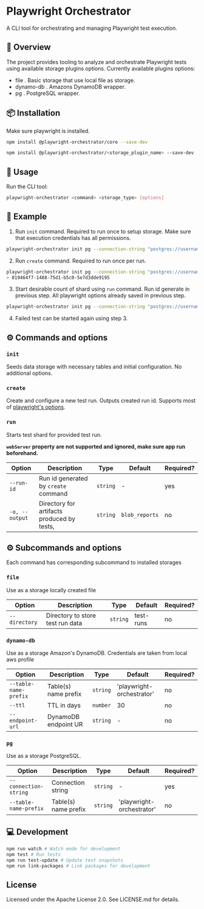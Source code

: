 # Playwright Orchestrator

A CLI tool for orchestrating and managing Playwright test execution.

## 🎯 Overview

The project provides tooling to analyze and orchestrate Playwright tests using available storage plugins options. Currently available plugins options:

- file . Basic storage that use local file as storage.
- dynamo-db . Amazons DynamoDB wrapper.
- pg . PostgreSQL wrapper.

## 📦 Installation

Make sure playwright is installed.

```bash
npm install @playwright-orchestrator/core --save-dev

npm install @playwright-orchestrator/<storage_plugin_name> --save-dev
```

## 🚀 Usage

Run the CLI tool:

```bash
playwright-orchestrator <command> <storage_type> [options]
```

## 📝 Example

1. Run `init` command. Required to run once to setup storage. Make sure that execution credentials has all permissions.

```bash
playwright-orchestrator init pg --connection-string "postgres://username:password@localhost:5432/postgres"
```

2. Run `create` command. Required to run once per run.

```bash
playwright-orchestrator init pg --connection-string "postgres://username:password@localhost:5432/postgres" --workers 2
> 019464f7-1488-75d1-b5c0-5e7d3dde9195
```

3. Start desirable count of shard using `run` command. Run id generate in previous step. All playwright options already saved in previous step.

```bash
playwright-orchestrator init pg --connection-string "postgres://username:password@localhost:5432/postgres" --run-id 019464f7-1488-75d1-b5c0-5e7d3dde9195
```

4. Failed test can be started again using step 3.

## ⚙️ Commands and options

### `init`

Seeds data storage with necessary tables and initial configuration.
No additional options.

### `create`

Create and configure a new test run. Outputs created run id. Supports most of [playwright's options](https://playwright.dev/docs/test-cli#reference).

### `run`

Starts test shard for provided test run.

**`webServer` property are not supported and ignored, make sure app run beforehand.**

| Option         | Description                                | Type     | Default        | Required? |
| -------------- | ------------------------------------------ | -------- | -------------- | --------- |
| `--run-id`     | Run id generated by `create` command       | `string` | -              | yes       |
| `-o, --output` | Directory for artifacts produced by tests, | `string` | `blob_reports` | no        |

## ⚙️ Subcommands and options

Each command has corresponding subcommand to installed storages

### `file`

Use as a storage locally created file

| Option        | Description                      | Type     | Default   | Required? |
| ------------- | -------------------------------- | -------- | --------- | --------- |
| `--directory` | Directory to store test run data | `string` | test-runs | no        |

### `dynamo-db`

Use as a storage Amazon's DynamoDB. Credentials are taken from local aws profile

| Option                | Description          | Type     | Default                   | Required? |
| --------------------- | -------------------- | -------- | ------------------------- | --------- |
| `--table-name-prefix` | Table(s) name prefix | `string` | 'playwright-orchestrator' | no        |
| `--ttl`               | TTL in days          | `number` | 30                        | no        |
| `--endpoint-url`      | DynamoDB endpoint UR | `string` | -                         | no        |

### `pg`

Use as a storage PostgreSQL.

| Option                | Description          | Type     | Default                   | Required? |
| --------------------- | -------------------- | -------- | ------------------------- | --------- |
| `--connection-string` | Connection string    | `string` | -                         | yes       |
| `--table-name-prefix` | Table(s) name prefix | `string` | 'playwright-orchestrator' | no        |

## 💻 Development

```bash
npm run watch # Watch mode for development
npm test # Run tests
npm run test-update # Update test snapshots
npm run link-packages # Link packages for development
```

## License

Licensed under the Apache License 2.0. See LICENSE.md for details.
